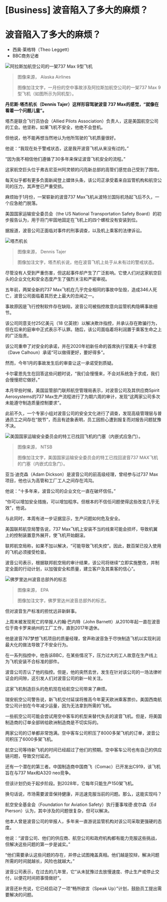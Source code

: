 # [Business] 波音陷入了多大的麻烦？

#  波音陷入了多大的麻烦？

  * 西奥·莱格特（Theo Leggett） 
  * BBC商务记者 


![阿拉斯加航空公司的一架737 Max 9型飞机](_132219180_alaska2.jpg)

> 图像来源，  Alaska Airlines
>
> 图像加注文字，一月份的空中事故涉及阿拉斯加航空公司的一架737 Max 9型飞机（如图所示为同机型）。

**丹尼斯·塔杰机长（Dennis Tajer）这样形容驾驶波音 737 Max的感觉，“就像在看着一个问题儿童”。**

塔杰是联合飞行员协会（Allied Pilots Association）负责人，这是美国航空公司的工会。他坚称，如果飞机不安全，他绝不会登机。

但他说，他不能再想当然地认为他所驾驶的飞机质量很好。

他说：“我现在处于警戒状态，这是我开波音飞机从来没有过的。”

“因为我不相信他们遵循了30多年来保证波音飞机安全的流程。”

这家航空巨头位于弗吉尼亚州阿灵顿的闪亮新总部的高管们感觉自己受到了围攻。

每天似乎都有更多负面新闻登上媒体头条，该公司正承受着来自监管机构和航空公司的压力，其声誉已严重受损。

麻烦始于1月份，一架崭新的波音737 Max飞机从波特兰国际机场起飞后不久，一个应急舱门脱落。

美国国家运输安全委员会（the US National Transportation Safety Board）的初步报告认为，用于将门牢固地固定在飞机上的四个螺栓没有安装到位。

据报道，波音公司正面临对事件的刑事调查，以及机上乘客的法律诉讼。

![塔杰机长](_132935081_92ca814d-b7ba-428a-bc21-f3f10c777664.jpg)

> 图像来源，  Dennis Tajer
>
> 图像加注文字，塔杰机长说，他在波音飞机上处于从未有过的警戒状态。

尽管没有人受到严重伤害，但这起事件却产生了广泛影响。它使人们对这家航空巨头的企业文化和安全态度产生了强烈关注和严密审视。

五年前，两架全新的737 Max飞机在几乎完全相同的事故中坠毁，造成346人死亡，波音公司面临着其历史上最大的丑闻之一。

事故原因是飞行控制软件存在缺陷，波音公司被指控故意向监管机构隐瞒事故细节。

该公司同意支付25亿美元（18 亿英镑）以解决欺诈指控，并承认存在欺骗行为，但在后来的庭审中正式表示不认罪。随后，该公司面临着将利润置于乘客生命之上的广泛指责。

该公司重申了对安全的承诺，并在2020年初新任命的首席执行官戴夫·卡尔霍恩（Dave Calhoun）承诺“可以做得更好，要好得多”。

然而，今年1月的事故发生后的审查让这一承诺受到质疑。

卡尔霍恩先生在回答这些问题时说，“我们会慢慢来，不会对系统急于求成，我们会慢慢把它做好。”

本月早些时候，美国监管部门联邦航空管理局表示，对波音公司及其供应商Spirit Aerosystems的737 Max生产流程进行了为期六周的审计，发现“这两家公司多次未能遵守制造质量控制要求”。

此前不久，一个专家小组对波音公司的安全文化进行了调查，发现高级管理层与普通员工之间存在“脱节”，而且有迹象表明，员工因担心遭到报复而对报告问题犹豫不决。

![美国国家运输安全委员会的特工已找回飞机的门塞（内嵌式应急门）。](_132255279_gdwafwjaqaedplt-1.jpg)

> 图像来源，  NTSB
>
> 图像加注文字，美国国家运输安全委员会的特工已找回波音737 MAX飞机的门塞（内嵌式应急门）。

亚当·迪克森（Adam Dickson）是波音公司的前高级经理，曾经参与过737 Max项目，他也认为高管和工厂工人之间存在鸿沟。

他说：“十多年来，波音公司的企业文化一直在破坏信任。”

“你可以增加安全措施，可以增加程序。但根本的不信任问题使得这些改变几乎无效”，他说。

与此同时，本周有进一步证据显示，生产问题如何危及安全。

美国联邦航空局警告说，737 Max飞机上安装不当的线束可能会损坏，导致机翼上的控制装置意外展开，使飞机开始翻滚。

联邦航空局称，如果不加以解决，“可能导致飞机失控”。因此，数百架已投入使用的飞机必须接受检查。

波音公司表示，根据联邦航空局的审计结果，该公司将继续“立即实施整改，并制定全面的行动计划，以加强安全和质量，建立客户及其乘客的信心”。

![佛罗里达州波音总部外的标志](_132900672_e4ee3d0bb2c9a98554c247ae2ae731128c6eff11.jpg)

> 图像来源，  EPA
>
> 图像加注文字，佛罗里达州波音总部外的标志。

但对波音生产标准的担忧远非新鲜事。

上周末被发现死亡的举报人约翰·巴内特（John Barnett）从2010年起一直在波音位于南卡罗来纳州的工厂工作，直到2017年退休。

他是波音787梦想飞机项目的质量经理，曾声称波音急于尽快制造飞机以实现利润最大化的做法导致了不安全行为。

在一系列指控中，他告诉BBC，在某些情况下，压力过大的工人故意在生产线上为飞机安装不合标准的部件。

波音公司否认了他的指控。但是，他的突然去世，发生在针对该公司的一场法律听证会的间隙，这引发人们对波音公司的新一轮关注。

这家飞机制造巨头的危机现在给航空公司带来了麻烦。

瑞安航空公司警告说，新飞机交付延误将推高今年夏天欧洲乘客票价。美国西南航空公司计划在今年减少运量，因为无法拿到所需的飞机。

一些航空公司可能会尝试用空中客车的机型来替代失去的波音飞机。但是，将美国制造商的订单全部转给欧洲制造商是不切实际的。

两家公司的订单都非常饱满。空中客车公司积压了8000多架飞机的订单，波音公司积压了6000多架飞机。

航空公司等待新飞机的时间已经超过了他们的预期。空中客车公司也有自己的供应链问题，导致交付延迟。


还有一个潜在的第三者。中国制造商中国商飞（Comac）已开发出C919，该飞机旨在与737 Max和A320 neo竞争。

但该计划仍处于起步阶段。到2028年，它每年只能生产150架飞机。

换句话说，市场需要波音保持健康，并迅速克服当前的问题。那么，这能实现吗？

航空安全基金会（Foundation for Aviation Safety）执行董事埃德·皮尔森（Ed Pierson）认为，其中涉及的问题很复杂，但可以解决。

他本人曾是波音公司的举报人，多年来一直游说监管机构对该公司采取更强硬的态度。

他说：“波音公司、他们的供应商、航空公司和政府机构都有能力克服这些挑战，但解决这些问题的第一步是诚实。”

“他们需要承认这些问题的存在，并停止试图掩盖真相。他们越是狡辩，解决问题所需的时间就越长，风险也就越大。”

波音公司表示，在过去的几年里，它“从未犹豫过去放慢速度、停止生产或停止交付，以便花时间把事情做好”。

波音还补充说，它已经启动了一项“畅所欲言（Speak Up）”计划，鼓励员工提出需要解决的问题。


